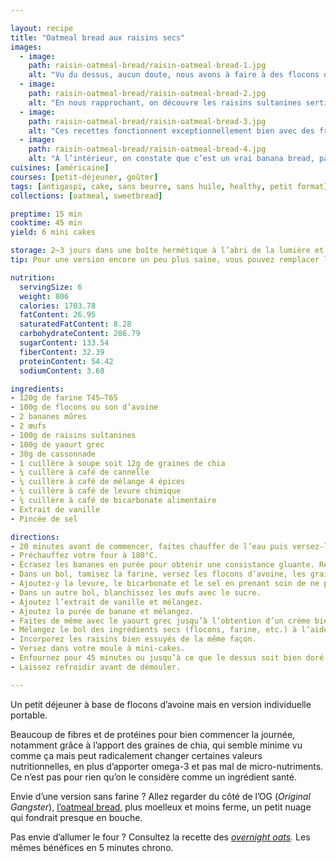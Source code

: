 ```yaml
---

layout: recipe
title: "Oatmeal bread aux raisins secs"
images:
  - image:
    path: raisin-oatmeal-bread/raisin-oatmeal-bread-1.jpg
    alt: "Vu du dessus, aucun doute, nous avons à faire à des flocons d’avoine."
  - image:
    path: raisin-oatmeal-bread/raisin-oatmeal-bread-2.jpg
    alt: "En nous rapprochant, on découvre les raisins sultanines sertis dans l’oatmeal bread."
  - image:
    path: raisin-oatmeal-bread/raisin-oatmeal-bread-3.jpg
    alt: "Ces recettes fonctionnent exceptionnellement bien avec des fruits séchés, qui apportent une texture différente des fruits frais."
  - image:
    path: raisin-oatmeal-bread/raisin-oatmeal-bread-4.jpg
    alt: "À l’intérieur, on constate que c’est un vrai banana bread, pas entièrement composé de flocons d’avoine. Il est plus dense et promet une mâche un peu plus résistante."
cuisines: [américaine]
courses: [petit-déjeuner, goûter]
tags: [antigaspi, cake, sans beurre, sans huile, healthy, petit format]
collections: [oatmeal, sweetbread]

preptime: 15 min
cooktime: 45 min
yield: 6 mini cakes

storage: 2–3 jours dans une boîte hermétique à l’abri de la lumière et de la chaleur. 5 jours au frigo. 2 mois au congélateur.
tip: Pour une version encore un peu plus saine, vous pouvez remplacer le sucre par du miel ou du sirop d’érable.

nutrition:
  servingSize: 6
  weight: 806
  calories: 1703.78
  fatContent: 26.95
  saturatedFatContent: 8.28
  carbohydrateContent: 286.79
  sugarContent: 133.54
  fiberContent: 32.39
  proteinContent: 54.42
  sodiumContent: 3.68

ingredients:
- 120g de farine T45–T65
- 100g de flocons ou son d’avoine
- 2 bananes mûres 
- 2 œufs
- 100g de raisins sultanines
- 100g de yaourt grec
- 30g de cassonnade
- 1 cuillère à soupe soit 12g de graines de chia
- ¼ cuillère à café de cannelle
- ¼ cuillère à café de mélange 4 épices
- ¼ cuillère à café de levure chimique
- ¼ cuillère à café de bicarbonate alimentaire
- Extrait de vanille 
- Pincée de sel 

directions:
- 20 minutes avant de commencer, faites chauffer de l’eau puis versez-la dans un bol avec les raisins pour les réhydrater.
- Préchauffez votre four à 180°C.
- Écrasez les bananes en purée pour obtenir une consistance gluante. Réservez.
- Dans un bol, tamisez la farine, versez les flocons d’avoine, les graines de chia, la cannelle et le mélange 4 épices. Mélangez. 
- Ajoutez-y la levure, le bicarbonate et le sel en prenant soin de ne pas les mettre en contact pour le moment. Réservez.
- Dans un autre bol, blanchissez les œufs avec le sucre. 
- Ajoutez l’extrait de vanille et mélangez.
- Ajoutez la purée de banane et mélangez.
- Faites de même avec le yaourt grec jusqu’à l’obtention d’un crème bien lisse.
- Mélangez le bol des ingrédients secs (flocons, farine, etc.) à l’aide d’un fouet puis incorporez le en 2 fois dans le bol des ingrédients humides à l’aide d’une maryse.
- Incorporez les raisins bien essuyés de la même façon.
- Versez dans votre moule à mini-cakes.
- Enfournez pour 45 minutes ou jusqu’à ce que le dessus soit bien doré et que la pointe d’un couteau ressorte légèrement humide.
- Laissez refroidir avant de démouler.

---
```


Un petit déjeuner à base de flocons d’avoine mais en version individuelle portable.

Beaucoup de fibres et de protéines pour bien commencer la journée, notamment grâce à l’apport des graines de chia, qui semble minime vu comme ça mais peut radicalement changer certaines valeurs nutritionnelles, en plus d’apporter omega-3 et pas mal de micro-nutriments. Ce n’est pas pour rien qu’on le considère comme un ingrédient santé.

Envie d’une version sans farine&nbsp;? Allez regarder du côté de l’OG (<i lang="en">Original Gangster</i>), [l’oatmeal bread](oatmeal-bread.html), plus moelleux et moins ferme, un petit nuage qui fondrait presque en bouche.

Pas envie d’allumer le four&nbsp;? Consultez la recette des <i lang="en">[overnight oats](overnight-oats.html).</i> Les mêmes bénéfices en 5 minutes chrono.